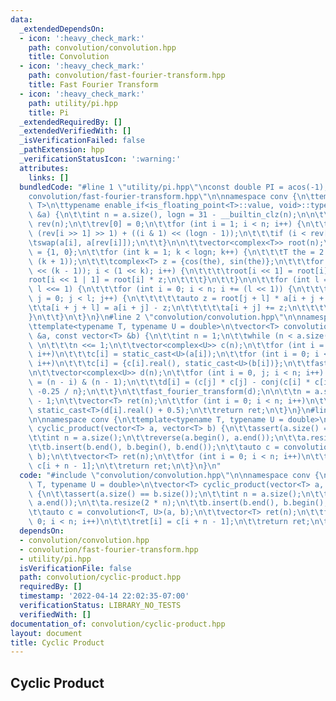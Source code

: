 ```yaml
---
data:
  _extendedDependsOn:
  - icon: ':heavy_check_mark:'
    path: convolution/convolution.hpp
    title: Convolution
  - icon: ':heavy_check_mark:'
    path: convolution/fast-fourier-transform.hpp
    title: Fast Fourier Transform
  - icon: ':heavy_check_mark:'
    path: utility/pi.hpp
    title: Pi
  _extendedRequiredBy: []
  _extendedVerifiedWith: []
  _isVerificationFailed: false
  _pathExtension: hpp
  _verificationStatusIcon: ':warning:'
  attributes:
    links: []
  bundledCode: "#line 1 \"utility/pi.hpp\"\nconst double PI = acos(-1);\n#line 2 \"\
    convolution/fast-fourier-transform.hpp\"\n\nnamespace conv {\n\ttemplate<typename\
    \ T>\n\ttypename enable_if<is_floating_point<T>::value, void>::type\n\tfast_fourier_transform(vector<complex<T>>\
    \ &a) {\n\t\tint n = a.size(), logn = 31 - __builtin_clz(n);\n\n\t\tvector<int>\
    \ rev(n);\n\t\trev[0] = 0;\n\t\tfor (int i = 1; i < n; i++) {\n\t\t\trev[i] =\
    \ (rev[i >> 1] >> 1) + ((i & 1) << (logn - 1));\n\t\t\tif (i < rev[i])\n\t\t\t\
    \tswap(a[i], a[rev[i]]);\n\t\t}\n\n\t\tvector<complex<T>> root(n);\n\t\troot[1]\
    \ = {1, 0};\n\t\tfor (int k = 1; k < logn; k++) {\n\t\t\tT the = 2 * PI / (1 <<\
    \ (k + 1));\n\t\t\tcomplex<T> z = {cos(the), sin(the)};\n\t\t\tfor (int i = (1\
    \ << (k - 1)); i < (1 << k); i++) {\n\t\t\t\troot[i << 1] = root[i];\n\t\t\t\t\
    root[i << 1 | 1] = root[i] * z;\n\t\t\t}\n\t\t}\n\n\t\tfor (int l = 1; l < n;\
    \ l <<= 1) {\n\t\t\tfor (int i = 0; i < n; i += (l << 1)) {\n\t\t\t\tfor (int\
    \ j = 0; j < l; j++) {\n\t\t\t\t\tauto z = root[j + l] * a[i + j + l];\n\t\t\t\
    \t\ta[i + j + l] = a[i + j] - z;\n\t\t\t\t\ta[i + j] += z;\n\t\t\t\t}\n\t\t\t\
    }\n\t\t}\n\t}\n}\n#line 2 \"convolution/convolution.hpp\"\n\nnamespace conv {\n\
    \ttemplate<typename T, typename U = double>\n\tvector<T> convolution(const vector<T>\
    \ &a, const vector<T> &b) {\n\t\tint n = 1;\n\t\twhile (n < a.size() + b.size())\
    \ \n\t\t\tn <<= 1;\n\t\tvector<complex<U>> c(n);\n\t\tfor (int i = 0; i < a.size();\
    \ i++)\n\t\t\tc[i] = static_cast<U>(a[i]);\n\t\tfor (int i = 0; i < b.size();\
    \ i++)\n\t\t\tc[i] = {c[i].real(), static_cast<U>(b[i])};\n\t\tfast_fourier_transform(c);\n\
    \n\t\tvector<complex<U>> d(n);\n\t\tfor (int i = 0, j; i < n; i++) {\n\t\t\tj\
    \ = (n - i) & (n - 1);\n\t\t\td[i] = (c[j] * c[j] - conj(c[i] * c[i])) * complex<U>{0,\
    \ -0.25 / n};\n\t\t}\n\t\tfast_fourier_transform(d);\n\n\t\tn = a.size() + b.size()\
    \ - 1;\n\t\tvector<T> ret(n);\n\t\tfor (int i = 0; i < n; i++)\n\t\t\tret[i] =\
    \ static_cast<T>(d[i].real() + 0.5);\n\t\treturn ret;\n\t}\n}\n#line 2 \"convolution/cyclic-product.hpp\"\
    \n\nnamespace conv {\n\ttemplate<typename T, typename U = double>\n\tvector<T>\
    \ cyclic_product(vector<T> a, vector<T> b) {\n\t\tassert(a.size() == b.size());\n\
    \t\tint n = a.size();\n\t\treverse(a.begin(), a.end());\n\t\ta.resize(2 * n);\n\
    \t\tb.insert(b.end(), b.begin(), b.end());\n\t\tauto c = convolution<T, U>(a,\
    \ b);\n\t\tvector<T> ret(n);\n\t\tfor (int i = 0; i < n; i++)\n\t\t\tret[i] =\
    \ c[i + n - 1];\n\t\treturn ret;\n\t}\n}\n"
  code: "#include \"convolution/convolution.hpp\"\n\nnamespace conv {\n\ttemplate<typename\
    \ T, typename U = double>\n\tvector<T> cyclic_product(vector<T> a, vector<T> b)\
    \ {\n\t\tassert(a.size() == b.size());\n\t\tint n = a.size();\n\t\treverse(a.begin(),\
    \ a.end());\n\t\ta.resize(2 * n);\n\t\tb.insert(b.end(), b.begin(), b.end());\n\
    \t\tauto c = convolution<T, U>(a, b);\n\t\tvector<T> ret(n);\n\t\tfor (int i =\
    \ 0; i < n; i++)\n\t\t\tret[i] = c[i + n - 1];\n\t\treturn ret;\n\t}\n}"
  dependsOn:
  - convolution/convolution.hpp
  - convolution/fast-fourier-transform.hpp
  - utility/pi.hpp
  isVerificationFile: false
  path: convolution/cyclic-product.hpp
  requiredBy: []
  timestamp: '2022-04-14 22:02:35-07:00'
  verificationStatus: LIBRARY_NO_TESTS
  verifiedWith: []
documentation_of: convolution/cyclic-product.hpp
layout: document
title: Cyclic Product
---
```


## Cyclic Product